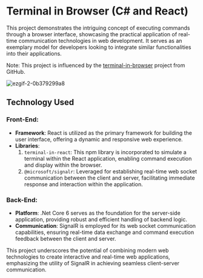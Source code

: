 # Terminal in Browser (C# and React)
This project demonstrates the intriguing concept of executing commands through a browser interface, showcasing the practical application of real-time communication technologies in web development. It serves as an exemplary model for developers looking to integrate similar functionalities into their applications.

Note: This project is influenced by the [terminal-in-browser](https://github.com/foyzulkarim/terminal-in-browser) project from GitHub.

![ezgif-2-0b379299a8](https://github.com/Rahim373/terminal-in-browser-c-sharp/assets/9987987/4ceefd8b-de77-43e2-8a6a-0265097bfd69)


## Technology Used
### Front-End:
* **Framework**: React is utilized as the primary framework for building the user interface, offering a dynamic and responsive web experience.
* **Libraries**:
  1. `terminal-in-react`: This npm library is incorporated to simulate a terminal within the React application, enabling command execution and display within the browser.
  1. `@microsoft/signalr`: Leveraged for establishing real-time web socket communication between the client and server, facilitating immediate response and interaction within the application.

### Back-End:
* **Platform**: .Net Core 6 serves as the foundation for the server-side application, providing robust and efficient handling of backend logic.
* **Communication**: SignalR is employed for its web socket communication capabilities, ensuring real-time data exchange and command execution feedback between the client and server.

This project underscores the potential of combining modern web technologies to create interactive and real-time web applications, emphasizing the utility of SignalR in achieving seamless client-server communication.
